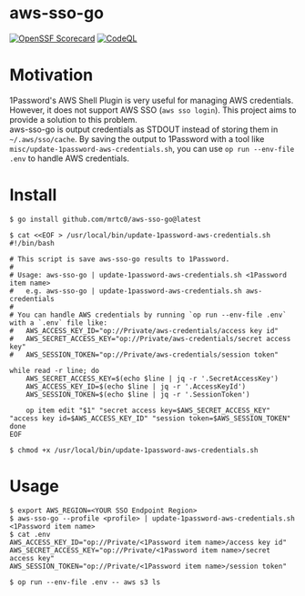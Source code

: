 # aws-sso-go

[![OpenSSF Scorecard](https://api.securityscorecards.dev/projects/github.com/mrtc0/aws-sso-go/badge)](https://api.securityscorecards.dev/projects/github.com/mrtc0/aws-sso-go)
[![CodeQL](https://github.com/mrtc0/aws-sso-go/actions/workflows/codeql.yml/badge.svg)](https://github.com/mrtc0/aws-sso-go/actions/workflows/codeql.yml)

# Motivation

1Password's AWS Shell Plugin is very useful for managing AWS credentials. However, it does not support AWS SSO (`aws sso login`). This project aims to provide a solution to this problem.  
aws-sso-go is output credentials as STDOUT instead of storing them in `~/.aws/sso/cache`. By saving the output to 1Password with a tool like `misc/update-1password-aws-credentials.sh`, you can use `op run --env-file .env` to handle AWS credentials.

# Install

```shell
$ go install github.com/mrtc0/aws-sso-go@latest

$ cat <<EOF > /usr/local/bin/update-1password-aws-credentials.sh
#!/bin/bash

# This script is save aws-sso-go results to 1Password.
#
# Usage: aws-sso-go | update-1password-aws-credentials.sh <1Password item name>
#   e.g. aws-sso-go | update-1password-aws-credentials.sh aws-credentials
#
# You can handle AWS credentials by running `op run --env-file .env` with a `.env` file like:
#   AWS_ACCESS_KEY_ID="op://Private/aws-credentials/access key id"
#   AWS_SECRET_ACCESS_KEY="op://Private/aws-credentials/secret access key"
#   AWS_SESSION_TOKEN="op://Private/aws-credentials/session token"

while read -r line; do
    AWS_SECRET_ACCESS_KEY=$(echo $line | jq -r '.SecretAccessKey')
    AWS_ACCESS_KEY_ID=$(echo $line | jq -r '.AccessKeyId')
    AWS_SESSION_TOKEN=$(echo $line | jq -r '.SessionToken')

    op item edit "$1" "secret access key=$AWS_SECRET_ACCESS_KEY" "access key id=$AWS_ACCESS_KEY_ID" "session token=$AWS_SESSION_TOKEN"
done
EOF

$ chmod +x /usr/local/bin/update-1password-aws-credentials.sh
```

# Usage

```shell
$ export AWS_REGION=<YOUR SSO Endpoint Region>
$ aws-sso-go --profile <profile> | update-1password-aws-credentials.sh <1Password item name>
$ cat .env
AWS_ACCESS_KEY_ID="op://Private/<1Password item name>/access key id"
AWS_SECRET_ACCESS_KEY="op://Private/<1Password item name>/secret access key"
AWS_SESSION_TOKEN="op://Private/<1Password item name>/session token"

$ op run --env-file .env -- aws s3 ls
```
